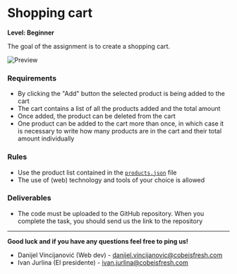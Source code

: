 # Shopping cart

**Level: Beginner**

The goal of the assignment is to create a shopping cart.

![Preview](https://github.com/cobeisfresh/frontend-tasks/blob/shopping-cart/images/sketch.png)

### Requirements
* By clicking the "Add" button the selected product is being added to the cart
* The cart contains a list of all the products added and the total amount
* Once added, the product can be deleted from the cart
* One product can be added to the cart more than once, in which case it is necessary to write how many products are in the cart and their total amount individually

### Rules
* Use the product list contained in the [`products.json`](https://github.com/cobeisfresh/frontend-tasks/blob/shopping-cart/products.json) file
* The use of (web) technology and tools of your choice is allowed

### Deliverables
* The code must be uploaded to the GitHub repository. When you complete the task, you should send us the link to the repository

_____

**Good luck and if you have any questions feel free to ping us!**

* Danijel Vincijanović (Web dev)  - danijel.vincijanovic@cobeisfresh.com
* Ivan Jurlina (El presidente)    - ivan.jurlina@cobeisfresh.com
